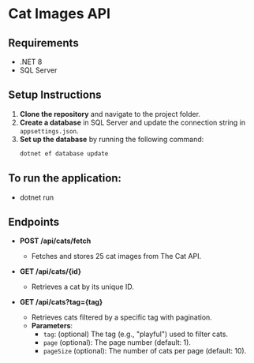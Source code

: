# Cat Images API

## Requirements
- .NET 8
- SQL Server

## Setup Instructions

1. **Clone the repository** and navigate to the project folder.
2. **Create a database** in SQL Server and update the connection string in `appsettings.json`.
3. **Set up the database** by running the following command:
   ```bash
   dotnet ef database update

## To run the application:
- dotnet run

## Endpoints

- **POST /api/cats/fetch**  
  - Fetches and stores 25 cat images from The Cat API.

- **GET /api/cats/{id}**  
  - Retrieves a cat by its unique ID.

- **GET /api/cats?tag={tag}**  
  - Retrieves cats filtered by a specific tag with pagination.  
  - **Parameters**:
    - `tag`: (optional) The tag (e.g., "playful") used to filter cats.
    - `page` (optional): The page number (default: 1).
    - `pageSize` (optional): The number of cats per page (default: 10).
